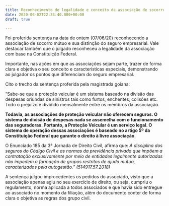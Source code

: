 ```yaml
---
title: Reconhecimento de legalidade e conceito da associação de socorro mútuo
date: 2020-06-02T22:33:40.000+00:00
draft: true

---
```

Foi proferida sentença na data de ontem (07/06/20) reconhecendo a associação de socorro mútuo e sua distinção do seguro empresarial. Vale destacar também que o julgado reconheceu a legalidade da associação com base na Constituição Federal.

Importante, nas ações em que as associações sejam parte, trazer de forma clara e objetiva o seu conceito e características especiais, demonstrando ao julgador os pontos que diferenciam do seguro empresarial.

Cito o trecho da sentença proferida pela magistrada goiana:

“Sabe-se que a proteção veicular é um sistema baseado na divisão das despesas oriundas de sinistros tais como furtos, enchentes, colisões etc. Todo o prejuízo é dividido mensalmente entre os membros da associação.

**Todavia, as associações de proteção veicular não oferecem seguros. O sistema de divisão de despesas nada se assemelha com o funcionamento das seguradoras. Portanto, a Proteção Veicular é um serviço legal. O sistema de operação dessas associações é baseado no artigo 5º da Constituição Federal que garante o direito à livre associação**.

O Enunciado 185 da 3ª Jornada de Direito Civil, afirma que: _A disciplina dos seguros do Código Civil e as normas da previdência privada que impõem a contratação exclusivamente por meio de entidades legalmente autorizadas não impedem a formação de grupos restritos de ajuda mútua, caracterizados pela autogestão.” (514917.57.2018)_

A sentença julgou improcedentes os pedidos do associado, visto que a associação apenas agiu no seu exercício de direito, ou seja, cumpriu o regulamento, norma aplicada a todos associados e que havia sido entregue ao associado no momento da filiação, além do documento conter de forma clara o objetiva as regras dos grupo civil.